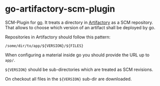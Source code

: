 # go-artifactory-scm-plugin

SCM-Plugin for [go](https://www.go.cd/). It treats a directory in [Artifactory](https://www.jfrog.com/artifactory/) as a SCM repository. That allows to choose which version of an artifact shall be deployed by go.

Repositories in Artifactory should follow this pattern:

	/some/dir/to/app/${VERSION}/${FILES}

When configuring a material inside go you should provide the URL up to `app/`.

`${VERSION}` should be sub-directories which are treated as SCM revisions.

On checkout all files in the `${VERSION}` sub-dir are downloaded.

